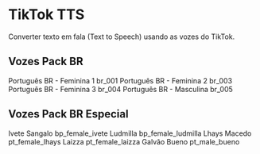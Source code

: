 # TikTok TTS

Converter texto em fala (Text to Speech) usando as vozes do TikTok.

## Vozes Pack BR

Português BR - Feminina 1	br_001
Português BR - Feminina 2	br_003
Português BR - Feminina 3	br_004
Português BR - Masculina	br_005

## Vozes Pack BR Especial

Ivete Sangalo	            bp_female_ivete
Ludmilla	                bp_female_ludmilla
Lhays Macedo	            pt_female_lhays
Laizza	                    pt_female_laizza
Galvão Bueno	            pt_male_bueno
